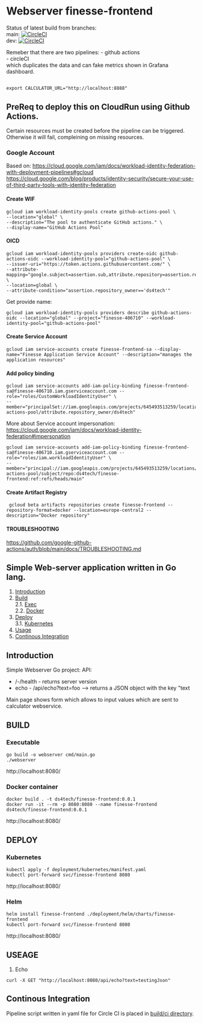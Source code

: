 # Webserver finesse-frontend

Status of latest build from branches:<br/> 
main:
[![CircleCI](https://dl.circleci.com/status-badge/img/gh/ds4tech/finesse-frontend/tree/main.svg?style=svg)](https://dl.circleci.com/status-badge/redirect/gh/ds4tech/finesse-frontend/tree/main)
<br/>
dev:
[![CircleCI](https://dl.circleci.com/status-badge/img/gh/ds4tech/finesse-frontend/tree/dev.svg?style=svg)](https://dl.circleci.com/status-badge/redirect/gh/ds4tech/finesse-frontend/tree/dev)

Remeber that there are two pipelines:
	- github actions <br>
	- circleCI <br>
which duplicates the data and can fake metrics shown in Grafana dashboard.

## 
```
export CALCULATOR_URL="http://localhost:8888"
```

## PreReq to deploy this on CloudRun using Github Actions.
Certain resources must be created before the pipeline can be triggered. Otherwise it will fail, compleining on missing resources.
 
### Google Account
Based on:
https://cloud.google.com/iam/docs/workload-identity-federation-with-deployment-pipelines#gcloud
https://cloud.google.com/blog/products/identity-security/secure-your-use-of-third-party-tools-with-identity-federation

#### Create WIF
```
gcloud iam workload-identity-pools create github-actions-pool \
--location="global" \
--description="The pool to authenticate GitHub actions." \
--display-name="GitHub Actions Pool"
```
#### OICD
```
gcloud iam workload-identity-pools providers create-oidc github-actions-oidc --workload-identity-pool="github-actions-pool" \
--issuer-uri="https://token.actions.githubusercontent.com/" \
--attribute-mapping="google.subject=assertion.sub,attribute.repository=assertion.repository,attribute.repository_owner=assertion.repository_owner,attribute.branch=assertion.sub.extract('/heads/{branch}/')" \
--location=global \
--attribute-condition="assertion.repository_owner=='ds4tech'"
```
Get provide name:
```
gcloud iam workload-identity-pools providers describe github-actions-oidc --location="global" --project="finesse-406710" --workload-identity-pool="github-actions-pool"
```
#### Create Service Account
```
gcloud iam service-accounts create finesse-frontend-sa --display-name="Finesse Application Service Account" --description="manages the application resources"
```

#### Add policy binding
```
gcloud iam service-accounts add-iam-policy-binding finesse-frontend-sa@finesse-406710.iam.gserviceaccount.com --role="roles/CustomWorkloadIdentityUser" \
--member="principalSet://iam.googleapis.com/projects/645493513259/locations/global/workloadIdentityPools/github-actions-pool/attribute.repository_owner/ds4tech"
```
More about Service account impersonation: https://cloud.google.com/iam/docs/workload-identity-federation#impersonation

```
gcloud iam service-accounts add-iam-policy-binding finesse-frontend-sa@finesse-406710.iam.gserviceaccount.com --role="roles/iam.workloadIdentityUser" \
--member="principal://iam.googleapis.com/projects/645493513259/locations/global/workloadIdentityPools/github-actions-pool/subject/repo:ds4tech/finesse-frontend:ref:refs/heads/main"
```

#### Create Artifact Registry
```
 gcloud beta artifacts repositories create finesse-frontend --repository-format=docker --location=europe-central2 --description="Docker repository"
```

#### TROUBLESHOOTING
https://github.com/google-github-actions/auth/blob/main/docs/TROUBLESHOOTING.md


## Simple Web-server application written in Go lang.

1. [Introduction](#intro)
2. [Build](#build) <br>
   2.1. [Exec](#build.exe) <br>
   2.2. [Docker](#build.docker)
3. [Deploy](#deploy) <br>
 3.1. [Kubernetes](#deploy.k8s) <br>
4. [Usage](#usage)
5. [Continous Integration](#ci)


## Introduction <a name="intro"></a>

Simple Webserver Go project:<a name="intro"></a>
API:
- /-/health - returns server version 
- echo - /api/echo?text=foo --> returns a JSON object with the key "text

Main page shows form which allows to input values which are sent to calculator webservice.

## BUILD <a name="build"></a>

### Executable <a name="build.exe"></a>
```
go build -o webserver cmd/main.go 
./webserver
```

http://localhost:8080/

### Docker container <a name="build.docker"></a>
```
docker build . -t ds4tech/finesse-frontend:0.0.1
docker run -it --rm -p 8080:8080 --name finesse-frontend ds4tech/finesse-frontend:0.0.1
```

http://localhost:8080/

## DEPLOY <a name="deploy"></a>

### Kubernetes <a name="deploy.k8s"></a>
```
kubectl apply -f deployment/kubernetes/manifest.yaml
kubectl port-forward svc/finesse-frontend 8080
```

http://localhost:8080/

### Helm <a name="deploy.k8s"></a>
```
helm install finesse-frontend ./deployment/helm/charts/finesse-frontend
kubectl port-forward svc/finesse-frontend 8080
```

http://localhost:8080/

## USEAGE <a name="usage"></a>

1. Echo
```
curl -X GET "http://localhost:8080/api/echo?text=testingJson"
```

## Continous Integration <a name="ci"></a>
Pipeline script written in yaml file for Circle CI is placed in [build/ci directory](https://github.com/ds4tech/finesse-frontend/blob/dev/.circleci/config.yml).  <br>
